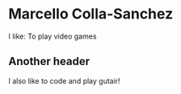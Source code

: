 # Marcello Colla-Sanchez

I like: To play video games

## Another header

I also like to code and play gutair!
